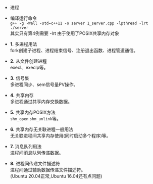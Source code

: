 * 进程

* 编译运行命令  
  `g++ -g -Wall -std=c++11 -o server 1_server.cpp -lpthread -lrt`  
  `./server`  
  其实只有第4例需要 -lrt 由于使用了POSIX共享内存对象

* **1.** 多进程用法  
  fork创建子进程、进程结束信号、注册退出函数、进程管道通信。

* **2.** 从文件创建进程  
  execl、execlp等。

* **3.** 信号集  
  多进程同步、sem信号量PV操作。

* **4.** 共享内存  
  多进程通过共享内存交换数据。

* **5.** 共享内存POSIX方法  
  `shm_open` `shm_unlink`等。

* **6.** 共享内存无关联进程一般用法  
  无关联进程间共享内存使用(同时启动多个程序)等。

* **7.** 消息队列用法  
  进程间消息队列传递数据。

* **8.** 进程间传递文件描述符  
  进程间通过辅助数据传递文件描述符。  
  (Ubuntu 20.04正常,Ubuntu 16.04还有点问题)  
